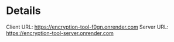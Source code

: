 # Details

Client URL: https://encryption-tool-f0gn.onrender.com
Server URL: https://encryption-tool-server.onrender.com
